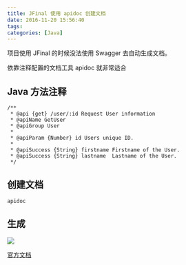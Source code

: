```yaml
---
title: JFinal 使用 apidoc 创建文档
date: 2016-11-20 15:56:40
tags: 
categories: [Java]
---
```


项目使用 JFinal 的时候没法使用 Swagger 去自动生成文档。

依靠注释配置的文档工具 apidoc 就非常适合

## Java 方法注释
```
/**
 * @api {get} /user/:id Request User information
 * @apiName GetUser
 * @apiGroup User
 *
 * @apiParam {Number} id Users unique ID.
 *
 * @apiSuccess {String} firstname Firstname of the User.
 * @apiSuccess {String} lastname  Lastname of the User.
 */
```
## 创建文档
```
apidoc
```
## 生成
![](http://apidocjs.com/img/example.png)

[官方文档](http://apidocjs.com/#examples)
